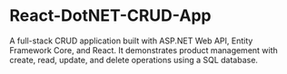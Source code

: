 # React-DotNET-CRUD-App
A full-stack CRUD application built with ASP.NET Web API, Entity Framework Core, and React. It demonstrates product management with create, read, update, and delete operations using a SQL database.
